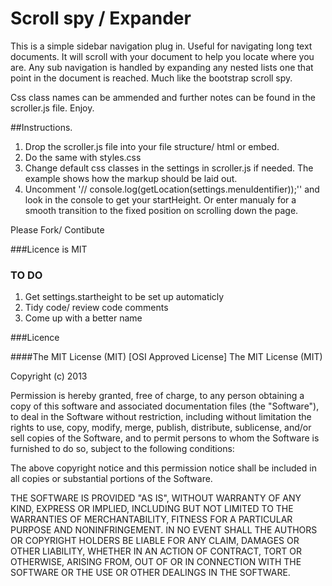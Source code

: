 # Scroll spy / Expander

This is a simple sidebar navigation plug in. Useful for navigating long text documents. It will scroll with your document to help you locate where you are. Any sub navigation is handled by expanding any nested lists one that point in the document is reached. Much like the bootstrap scroll spy.

Css class names can be ammended and further notes can be found in the scroller.js file.  Enjoy.

##Instructions.

1. Drop the scroller.js file into your file structure/ html or embed.
2. Do the same with styles.css
3. Change default css classes in the settings in scroller.js if needed. The example shows how the markup should be laid out.
4. Uncomment '// console.log(getLocation(settings.menuIdentifier));'' and look in the console to get your startHeight. Or enter manualy for a smooth transition to the fixed position on scrolling down the page.


Please Fork/ Contibute

###Licence is MIT

### TO DO

1. Get settings.startheight to be set up automaticly
2. Tidy code/ review code comments
3. Come up with a better name

###Licence

####The MIT License (MIT)
[OSI Approved License]
The MIT License (MIT)

Copyright (c) 2013

Permission is hereby granted, free of charge, to any person obtaining a copy
of this software and associated documentation files (the "Software"), to deal
in the Software without restriction, including without limitation the rights
to use, copy, modify, merge, publish, distribute, sublicense, and/or sell
copies of the Software, and to permit persons to whom the Software is
furnished to do so, subject to the following conditions:

The above copyright notice and this permission notice shall be included in
all copies or substantial portions of the Software.

THE SOFTWARE IS PROVIDED "AS IS", WITHOUT WARRANTY OF ANY KIND, EXPRESS OR
IMPLIED, INCLUDING BUT NOT LIMITED TO THE WARRANTIES OF MERCHANTABILITY,
FITNESS FOR A PARTICULAR PURPOSE AND NONINFRINGEMENT. IN NO EVENT SHALL THE
AUTHORS OR COPYRIGHT HOLDERS BE LIABLE FOR ANY CLAIM, DAMAGES OR OTHER
LIABILITY, WHETHER IN AN ACTION OF CONTRACT, TORT OR OTHERWISE, ARISING FROM,
OUT OF OR IN CONNECTION WITH THE SOFTWARE OR THE USE OR OTHER DEALINGS IN
THE SOFTWARE.